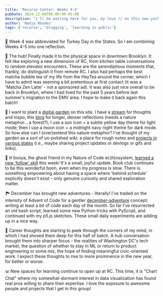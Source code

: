 ```yaml
---
title: 'Recurse Center: Weeks 4-5'
pubDate: 2024-12-06T00:00:00-05:00
description: "i'll be waiting here for you, my love // on this new york city coast"
author: 'Nadja Rhodes'
tags: ['recurse', 'blogging', 'learning in public']
---
```


🦃 Week 4 was abbreviated for Turkey Day in the States. So I am combining Weeks 4-5 into one reflection.

👥 The hub! Finally made it to the physical space in downtown Brooklyn. It felt like exploring a new dimension of RC, from kitchen table conversations to random elevator encounters. These are the serendipitous moments that, frankly, do distinguish it from remote RC. I also had perhaps the best matcha bubble tea of my life from the HeyTea around the corner, which I have to admit was seeming a bit pretentious at first contact (it was a 'Matcha Zen Latte' - not a sponsored ad). It was also just nice overall to be back in Brooklyn, where I had lived for the past 5 years before last summer's migration to the DMV area. I hope to make it back again this batch!

🌱 I want to plant a [digital garden](https://maggieappleton.com/garden-history) on this site. I have a [stream](/stream) for thoughts and inspo; this [blog](/blog) for longer, denser reflections (needs a nature metaphor... a forest?); I use a sun icon + a subtle yellow day theme for light mode; then I use a moon icon + a midnight navy night theme for dark mode. So how else can I (over)extend this nature metaphor? I've thought of my garden as a sort of un-polished wiki: a place for rough notes and [projects in various states](https://herman.bearblog.dev/my-product-is-my-garden/) (i.e., maybe sharing project updates or devlogs or gifs and links).

👻 lil booya, the ghost friend in my Nature of Code ec(h)osystem, [learned a new 'follow' skill](https://htmlpreview.github.io/?https://github.com/iconix/rc-natureofcode/blob/bb215f9b3e64958e393d4d59b81d4b56bffe3bee/echosystem/index.html) this week! It's a small, joyful update. Book club continues to be this wonderful boon, even when my progress is slow. There is something empowering about having a space where 'behind schedule' explicitly doesn't exist - only genuine curiosity and shared exploration matter.

🏞️ December has brought new adventures - literally! I've traded on the intensity of Advent of Code for a gentler [december-adventure](https://github.com/iconix/december-adventure) concept: writing at least a bit of code each day of the month. So far I've resurrected an old bash script, learned some new Python tricks with PyScript, and continued with my p5.js sketches. These small daily experiments are adding up in a nice way.

💼 Career thoughts are starting to peek through the corners of my mind, in which I had shoved them deep for this half of batch. A hub conversation brought them into sharper focus - the realities of Washington DC's tech market, the question of whether to stay in ML or return to product engineering or some mix, the hope of finding meaningful civic-oriented work. I expect these thoughts to rise to more prominence in the new year, for better or worse.

📊 New spaces for learning continue to open up at RC. This time, it is "Chart Chat" where my somewhat-dormant interest in data visualization has found real pros willing to share their expertise. I love the exposure to awesome people and projects that I get in this group!
